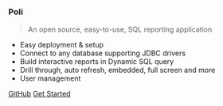 # <h3>Poli</h3> 

> An open source, easy-to-use, SQL reporting application

- Easy deployment & setup
- Connect to any database supporting JDBC drivers
- Build interactive reports in Dynamic SQL query
- Drill through, auto refresh, embedded, full screen and more
- User management

[GitHub](https://github.com/shzlw/poli)
[Get Started](#installation)